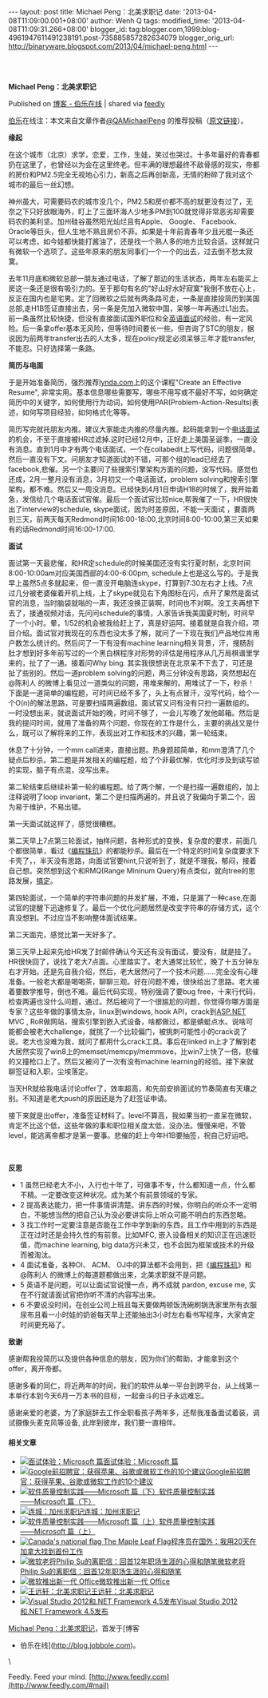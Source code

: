 --- layout: post title: Michael Peng：北美求职记 date:
'2013-04-08T11:09:00.001+08:00' author: Wenh Q tags: modified\_time:
'2013-04-08T11:09:31.266+08:00' blogger\_id:
tag:blogger.com,1999:blog-4961947611491238191.post-735885857282634079
blogger\_orig\_url:
http://binaryware.blogspot.com/2013/04/michael-peng.html ---

\
  

**Michael Peng：北美求职记**

Published on [博客 -
伯乐在线](http://blog.jobbole.com/37758/?utm_source=rss&utm_medium=rss&utm_campaign=michael-peng%25ef%25bc%259a%25e5%258c%2597%25e7%25be%258e%25e6%25b1%2582%25e8%2581%258c%25e8%25ae%25b0)
| shared via [feedly](http://www.feedly.com)

[伯乐](http://www.jobbole.com "伯乐")在线注：本文来自文章作者[@QAMichaelPeng](http://weibo.com/1732303527)
的推荐投稿（[原文链接](http://blog.sina.com.cn/s/blog_6740daa70101771h.html)）。

**缘起**

在这个城市（北京）求学，恋爱，工作，生娃，笑过也哭过。十多年最好的青春都扔在这里了，也曾经以为会在这里终老。但丰满的理想最终不敌骨感的现实，帝都的房价和PM2.5完全无视地心引力，新高之后再创新高，无情的粉碎了我对这个城市的最后一丝幻想。

神州虽大，可需要码农的城市没几个，PM2.5和房价都不高的就更没有过了，无奈之下只好放眼海外，盯上了三面环海人少地多PM到100就觉得非常恶劣却需要码农的美利坚。加州硅谷虽然阳光灿烂且有Apple、
Google、
Facebook、Oracle等巨头，但人生地不熟且房价不菲。如果是十年前青春年少且光棍一条还可以考虑，如今娃都快能打酱油了，还是找一个熟人多的地方比较合适。这样就只有微软一个选项了。这些年原来的朋友同事们一个一个的出去，过去倒不愁太寂寞。

去年11月底和微软总部一朋友通过电话，了解了那边的生活状态，两年左右能买上房这一条还是很有吸引力的。至于那句有名的"好山好水好寂寞"我倒不放在心上，反正在国内也是宅男。定了回微软之后就有两条路可走，一条是直接投简历到美国总部,走H1B签证直接出去，另一条是先加入微软中国，呆够一年再通过L1出去。前一条虽然比较快捷，但没有直接面试国外职位和全[英语面试](http://forum.jobbole.com/showthread.php/2756 "65个常见英文面试问题")的经验，有一定风险。后一条拿offer基本无风险，但等待时间要长一些。但咨询了STC的朋友，据说因为前两年transfer出去的人太多，现在policy规定必须呆够三年才能transfer,不能忍。只好选择第一条路。

**简历与电面**

于是开始准备简历，强烈推荐[lynda.com](http://lynda.com)上的这个课程"Create
an Effective Resume",
非常实用。基本信息哪些需要写，哪些不用写或不最好不写，如何确定简历中的关键字，如何使用行为动词，如何使用PAR(Problem-Action-Results)表述，如何写项目经验，如何格式化等等。

简历写完就托朋友内推。建议大家能走内推的尽量内推。起码能拿到一个[电话面试](http://forum.jobbole.com/showthread.php/3620 "Google的面试题，电话面试和招聘流程介绍")的机会，不至于直接被HR过滤掉.这时已经12月中，正好走上美国圣诞季，一直没有消息。直到1月中才有两个电话面试，一个在collabedit上写代码，问题很简单。然后一直没有下文。问朋友才知道面试的不错，可那个组的lead已经去了facebook,悲催。另一个主要问了些搜索引擎架构方面的问题，没写代码。感觉也还成，2月一整月没有消息，3月初又一个电话面试，problem
solving和搜索引擎架构，都不难。然后又一周没消息。已经快到4月1日申请H1B的时候了，我开始着急，发信给几个电话面试官催。最后一个面试官比较nice,帮我催了一下，HR很快出了interview的schedule,
skype面试，因为时差原因，不能一天面试
，要面两到三天，前两天每天Redmond时间16:00-18:00,北京时间8:00-10:00,第三天如果有的话Redmond时间16:00-17:00.

**面试**

面试第一天最悲催，和HR定schedule的时候美国还没有实行夏时制，北京时间8:00-10:00am对应美国西部的4:00-6:00pm,
schedule上也是这么写的。于是我早上虽然5点多就起来，但一直没开电脑连skype，打算到7:30左右才上线。7点过几分被老婆催着开机上线，上了skype就见右下角图标在闪，点开了果然是面试官的消息，当时脑袋就嗡的一声，我还没换正装啊，时间也不对啊。没工夫再想下去了，接通视频对话，先问问schedule的事情，人家告诉我美国夏时制，时间早了一个小时。晕，1/52的机会被我给赶上了，真是好运阿。接着就是自我介绍，项目介绍。面试官对我现在的东西也没太多了解，就问了一下现在我们产品地位肯用户数怎么统计的。然后问了一下有没有machine
learning相关背景，汗，搜肠刮肚才想到好多年前写过的一个黑白棋程序对形势的评估是用程序从几万局棋谱里学来的，扯了了一通。接着问Why
bing. 其实我很想说在北京呆不下去了，可还是扯了些别的。然后一道problem
solving的问题，两三分钟没有思路，突然想起在@陈利人
的微博上看见过一道类似的问题，用堆来解的。用堆试了一下，秒杀！下面是一道简单的编程题，可时间已经不多了，头上有点冒汗，没写代码，给个一个O(n)的解法思路，可是要扫描两遍数组。面试官又问有没有只扫一遍数组的。一时没想出来，就说面试开始的晚，时间不够了，一会儿写晚了发他邮箱。然后是我的提问时间，就用了准备的两个问题，你现在的工作是什么，主要的挑战又是什么，既可以了解将来的工作，表现出对工作和技术的兴趣，第一轮结束。

休息了十分钟，一个mm
call进来，直接出题。热身题超简单，和mm澄清了几个疑点后秒杀。第二题是并发相关的编程题，给了个非最优解，优化时涉及到读写锁的实现，脑子有点混，没写出来。

第二轮结束后继续补第一轮的编程题。给了两个解，一个是扫描一遍数组的，加上注释说明了loop
invariant，第二个是扫描两遍的。并且说了我偏向于第二个，因为易于维护，不易出错。

第一天面试就这样了，感觉很糟糕。

第二天早上7点第三轮面试，抽样问题，各种形式的变换，复杂度的要求，前面几个都很简单，看过《[编程珠玑](http://www.amazon.cn/gp/product/B001GNBZFE/ref=as_li_qf_sp_asin_il_tl?ie=UTF8&camp=536&creative=3200&creativeASIN=B001GNBZFE&linkCode=as2&tag=vastwork-23)》的都能秒杀。最后在一个特定的时间复杂度要求下卡壳了，，半天没有思路，向面试官要hint,只说听到了，就是不理我，郁闷，接着自己想。突然想到这个和RMQ(Range
Mininum
Query)有点类似，就向tree的思路发展，[搞定](http://www.amazon.cn/gp/product/B007XPTAIS/ref=as_li_qf_sp_asin_il_tl?ie=UTF8&tag=vastwork-23&linkCode=as2&camp=536&creative=3200&creativeASIN=B007XPTAIS "搞定(套装共3册) ")。

第四轮面试，一个简单的字符串问题的并发扩展，不难，只是漏了一种case,在面试官的提醒下迅速修复了。最后一个优化问题居然是改变字符串的存储方式，这个真没想到。不过应当不影响整体面试结果。

第二天面完，感觉比第一天好多了。

第三天早上起来先给HR发了封邮件确认今天还有没有面试，要没有，就是挂了。HR很快回了，说找了老大7点面。心里踏实了。老大通常比较忙，晚了十五分钟左右才开始。还是先自我介绍，然后，老大居然问了一个技术问题……完全没有心理准备。一般老大都是喝喝茶，聊聊三观。好在问题不难，很快给出了思路。老大接着要数学推导，倒也不难。最后代码实现，特别强调了要bug
free，十来行代码，检查两遍也没什么问题，通过。然后被问了一个很尴尬的问题，你觉得你哪方面是专家？这些年做的事情太杂，linux到windows,
hook API，crack到[ASP.NET](http://ASP.NET) MVC ,
RoR做网站，搜索引擎到嵌入式设备，啥都做过，都是蜻蜓点水。说啥可能都会被老大challenge，就挑了一个比较偏门，被挑刺可能性小的crack说了说。老大也没难为我，就问了都用什么crack工具。事后在linked
in上才了解到老大居然实现了win8上的memset/memcpy/memmove，比win7上快了一倍，悲催的又撞枪口上了。然后又被问了一次有没有machine
learning的经验。接下来就聊签证和入职，尘埃落定。

当天HR就给我电话讨论offer了，效率超高，和先前安排面试的节奏简直有天壤之别。不知道是老大push的原因还是为了赶签证申请。

接下来就是出offer，准备签证材料了。level不算高，我如果当初一直呆在微软，肯定不比这个低，这些年做的事和职位相关度太低，没办法。慢慢来吧，不管level，能逃离帝都才是第一要事。悲催的赶上今年H1B要抽签，祝自己好运吧。

 

**反思**

-   1
    虽然已经老大不小，入行也十年了，可做事不专，什么都知道一点，什么都不精。一定要改变这种状况。成为某个有前景领域的专家。
-   2
    提高表达能力，把一件事情讲清楚。讲东西的时候，你明白的听众不一定明白，不能想当然的把自己认为没必要讲实际上听众可能不明白的东西忽略。
-   3
    找工作时一定要注意是否能在工作中学到新的东西，且工作中用到的东西是正在过时还是会持久性的有前景。比如MFC,
    嵌入设备相关的知识正在迅速贬值，而machine learning, big
    data方兴未艾，也不会因为框架或技术的升级而被淘汰。
-   4 面试准备，各种OI、 ACM、
    OJ中的算法都不会用到，把《[编程珠玑](http://www.amazon.cn/gp/product/B001GNBZFE/ref=as_li_qf_sp_asin_il_tl?ie=UTF8&camp=536&creative=3200&creativeASIN=B001GNBZFE&linkCode=as2&tag=vastwork-23)》和
    @陈利人 的微博上的每道题都做出来，北美求职就不是问题。
-   5 英语不是问题，可以让面试官说慢一点，再不成就 pardon, excuse me,
    实在不行就请面试官把你听不清的内容写出来。
-   6
    不要说没时间，在创业公司上班且每天要做两顿饭洗碗刷锅洗家里所有衣服尿布且看一小时娃的奶爸每天早上还能抽出3小时左右看书写程序，大家肯定时间更充裕了。

**致谢**

感谢帮我投简历以及提供各种信息的朋友，因为你们的帮助，才能拿到这个offer，离开帝都。

感谢多看的同仁，将近两年的时间，我们的软件从单一平台到跨平台，从上线第一本单行本到今天6月一万本书的目标，一起奋斗的日子永远难忘。

感谢亲爱的老婆，为了家庭辞去工作全职看孩子两年多，还帮我准备面试着装，调试摄像头麦克风等设备,
此岸到彼岸，我们要一直相伴。

#### 相关文章

-   [![面试体验：Microsoft
    篇](http://blog.jobbole.com/wp-content/uploads/2011/11/Microsoft-logo.jpg)](http://blog.jobbole.com/25307/)[面试体验：Microsoft
    篇](http://blog.jobbole.com/25307/)
-   [![Google前招聘官：获得苹果、谷歌或微软工作的10个建议](http://blog.jobbole.com/wp-content/plugins/wordpress-23-related-posts-plugin/static/thumbs/11.jpg)](http://blog.jobbole.com/707/)[Google前招聘官：获得苹果、谷歌或微软工作的10个建议](http://blog.jobbole.com/707/)
-   [![软件质量控制实践――Microsoft
    篇（下）](http://blog.jobbole.com/wp-content/uploads/2011/11/Microsoft-logo.jpg)](http://blog.jobbole.com/19783/)[软件质量控制实践――Microsoft
    篇（下）](http://blog.jobbole.com/19783/)
-   [![连城：加州求职记](http://blog.jobbole.com/wp-content/uploads/2011/11/career-logo.jpg)](http://blog.jobbole.com/37643/)[连城：加州求职记](http://blog.jobbole.com/37643/)
-   [![软件质量控制实践――Microsoft
    篇（上）](http://blog.jobbole.com/wp-content/uploads/2011/11/Microsoft-logo.jpg)](http://blog.jobbole.com/18542/)[软件质量控制实践――Microsoft
    篇（上）](http://blog.jobbole.com/18542/)
-   [![Canada's national flag The Maple Leaf
    Flag](http://blog.jobbole.com/wp-content/uploads/2013/03/Canadas-national-flag-150x150.jpg)](http://blog.jobbole.com/35860/)[程序员在国外：我用20天在加拿大找到首份工作](http://blog.jobbole.com/35860/)
-   [![微软老将Philip
    Su的离职信：回首12年职场生涯的心得和随笔](http://blog.jobbole.com/wp-content/uploads/2013/03/microsoft-philip-su-01-150x150.jpg)](http://blog.jobbole.com/34822/)[微软老将Philip
    Su的离职信：回首12年职场生涯的心得和随笔](http://blog.jobbole.com/34822/)
-   [![微软推出新一代
    Office](http://blog.jobbole.com/wp-content/uploads/2012/07/microsoft-office-2013-150x150.jpg)](http://blog.jobbole.com/23891/)[微软推出新一代
    Office](http://blog.jobbole.com/23891/)
-   [![王远轩：北美求职记](http://blog.jobbole.com/wp-content/uploads/2012/12/facebook-recruitment-150x150.jpg)](http://blog.jobbole.com/31804/)[王远轩：北美求职记](http://blog.jobbole.com/31804/)
-   [![Visual Studio 2012和.NET Framework
    4.5发布](http://blog.jobbole.com/wp-content/uploads/2012/08/0T32G518-0-150x150.jpg)](http://blog.jobbole.com/25417/)[Visual
    Studio 2012和.NET Framework 4.5发布](http://blog.jobbole.com/25417/)

[Michael Peng：北美求职记](http://blog.jobbole.com/37758/)，首发于[博客
- 伯乐在线](http://blog.jobbole.com)。

\

Feedly. Feed your mind.
[http://www.feedly.com](http://www.feedly.com/#mail)
